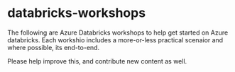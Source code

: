# databricks-workshops
The following are Azure Databricks workshops to help get started on Azure databricks.
Each workshio includes a more-or-less practical scenaior and where possible, its end-to-end.

Please help improve this, and contribute new content as well.
